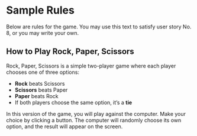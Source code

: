 # Sample Rules
Below are rules for the game. You may use this text to satisfy user story No. 8, or you may write your own.

## How to Play Rock, Paper, Scissors

Rock, Paper, Scissors is a simple two-player game where each player chooses one of three options:

- **Rock** beats Scissors  
- **Scissors** beats Paper  
- **Paper** beats Rock  
- If both players choose the same option, it’s a **tie**

In this version of the game, you will play against the computer. Make your choice by clicking a button. The computer will randomly choose its own option, and the result will appear on the screen.
